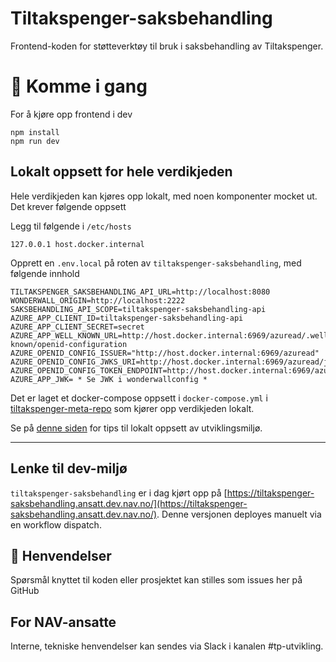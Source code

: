 Tiltakspenger-saksbehandling
================

Frontend-koden for støtteverktøy til bruk i saksbehandling av Tiltakspenger.

# 🚀 Komme i gang

For å kjøre opp frontend i dev

```
npm install
npm run dev
```
## Lokalt oppsett for hele verdikjeden
Hele verdikjeden kan kjøres opp lokalt, med noen komponenter mocket ut. Det krever følgende oppsett

Legg til følgende i `/etc/hosts`

```
127.0.0.1 host.docker.internal
```

Opprett en `.env.local` på roten av `tiltakspenger-saksbehandling`, med følgende innhold

```
TILTAKSPENGER_SAKSBEHANDLING_API_URL=http://localhost:8080
WONDERWALL_ORIGIN=http://localhost:2222
SAKSBEHANDLING_API_SCOPE=tiltakspenger-saksbehandling-api
AZURE_APP_CLIENT_ID=tiltakspenger-saksbehandling-api
AZURE_APP_CLIENT_SECRET=secret
AZURE_APP_WELL_KNOWN_URL=http://host.docker.internal:6969/azuread/.well-known/openid-configuration
AZURE_OPENID_CONFIG_ISSUER="http://host.docker.internal:6969/azuread"
AZURE_OPENID_CONFIG_JWKS_URI=http://host.docker.internal:6969/azuread/jwks
AZURE_OPENID_CONFIG_TOKEN_ENDPOINT=http://host.docker.internal:6969/azuread/token
AZURE_APP_JWK= * Se JWK i wonderwallconfig *
```

Det er laget et docker-compose oppsett i `docker-compose.yml` i [tiltakspenger-meta-repo](https://github.com/navikt/tiltakspenger) som kjører opp verdikjeden lokalt.

Se på [denne siden](https://confluence.adeo.no/display/POAO/Ny+Utvikler+i+Tiltakspenger) for tips til lokalt oppsett av utviklingsmiljø.

---

## Lenke til dev-miljø

`tiltakspenger-saksbehandling` er i dag kjørt opp på [https://tiltakspenger-saksbehandling.ansatt.dev.nav.no/](https://tiltakspenger-saksbehandling.ansatt.dev.nav.no/). Denne versjonen deployes manuelt via en workflow dispatch.

## 📣 Henvendelser

Spørsmål knyttet til koden eller prosjektet kan stilles som issues her på GitHub

## For NAV-ansatte

Interne, tekniske henvendelser kan sendes via Slack i kanalen #tp-utvikling.
